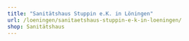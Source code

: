 ```yaml
---
title: "Sanitätshaus Stuppin e.K. in Löningen"
url: /loeningen/sanitaetshaus-stuppin-e-k-in-loeningen/
shop: Sanitätshaus
---
```


